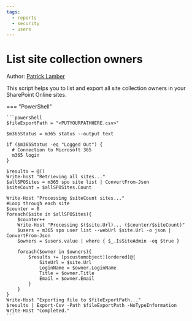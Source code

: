 ```yaml
---
tags:
  - reports
  - security
  - users
---
```


# List site collection owners

Author: [Patrick Lamber](https://www.nubo.eu/Retrieve-All-Site-Collection-Owners-Using-The-CLI-For-Microsoft-365/)

This script helps you to list and export all site collection owners in your SharePoint Online sites.

=== "PowerShell"

    ```powershell
    $fileExportPath = "<PUTYOURPATHHERE.csv>"

    $m365Status = m365 status --output text

    if ($m365Status -eq "Logged Out") {
      # Connection to Microsoft 365
      m365 login
    }

    $results = @()
    Write-host "Retrieving all sites..."
    $allSPOSites = m365 spo site list | ConvertFrom-Json
    $siteCount = $allSPOSites.Count

    Write-Host "Processing $siteCount sites..."
    #Loop through each site
    $counter = 0
    foreach($site in $allSPOSites){
        $counter++
        Write-Host "Processing $($site.Url)... ($counter/$siteCount)"
        $users = m365 spo user list --webUrl $site.Url -o json | ConvertFrom-Json
        $owners = $users.value | where { $_.IsSiteAdmin -eq $true } 
        
        foreach($owner in $owners){
            $results += [pscustomobject][ordered]@{
                SiteUrl = $site.Url
                LoginName = $owner.LoginName
                Title = $owner.Title
                Email = $owner.Email
            }
        }
    }
    Write-Host "Exporting file to $fileExportPath..."
    $results | Export-Csv -Path $fileExportPath -NoTypeInformation
    Write-Host "Completed."
    ```
